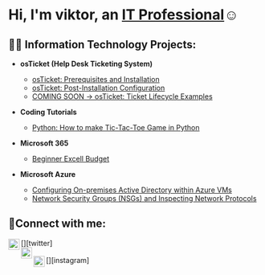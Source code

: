 <h1>Hi, I'm viktor, an <a href="https://linkedin.com/in/viktor-grant-7146712a4">IT Professional</a>☺</h1>

<h2>👨‍💻 Information Technology Projects:</h2>

- <b>osTicket (Help Desk Ticketing System)</b>  
  - [osTicket: Prerequisites and Installation](https://github.com/viktorgrant/osticket-prereqs)  
  - [osTicket: Post-Installation Configuration](https://github.com/viktorgrant/post-install-config)  
  - [COMING SOON -> osTicket: Ticket Lifecycle Examples](https://github.com/viktorgrant/ticket-lifecycle)

- <b>Coding Tutorials</b>  
  - [Python: How to make Tic-Tac-Toe Game in Python](https://github.com/viktorgrant/Tic-Tac-Toe-Tutorial)

- <b>Microsoft 365</b>  
  - [Beginner Excell Budget](https://github.com/ViktorGrant/Microsoft-365-Excel-Tutorial-Building-a-Simple-Budget/blob/main/README.md)

- <b>Microsoft Azure</b>  
  - [Configuring On-premises Active Directory within Azure VMs](https://github.com/joshmadakorcc/configure-ad)  
  - [Network Security Groups (NSGs) and Inspecting Network Protocols](https://github.com/joshmadakorcc/azure-network-protocols)

<h2>🤳Connect with me:</h2>

[<img align="left" alt="Josh | Twitter" width="22px" src="https://cdn.jsdelivr.net/npm/simple-icons@v3/icons/twitter.svg" />][twitter]  
[<img align="left" alt="Josh | LinkedIn" width="22px" src="https://cdn.jsdelivr.net/npm/simple-icons@v3/icons/linkedin.svg" />][linkedin]  
[<img align="left" alt="Josh | Instagram" width="22px" src="https://cdn.jsdelivr.net/npm/simple-icons@v3/icons/instagram.svg" />][instagram]

[linkedin]: https://linkedin.com/in/viktor-grant-7146712a4

